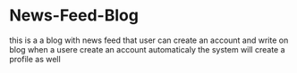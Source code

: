 # News-Feed-Blog
this is a a blog with news feed that user can create an account and write on blog
when a usere create an account automaticaly the system will create a profile as well 
